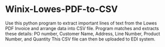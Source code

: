 # Winix-Lowes-PDF-to-CSV
Use this python program to extract important lines of text from the Lowes PDF Invoice and arrange data into CSV file. 
Program matches and extracts these details: PO number, Customer Name, Address, Line Number, Product Number, and Quantity
This CSV file can then be uploaded to EDI system.
